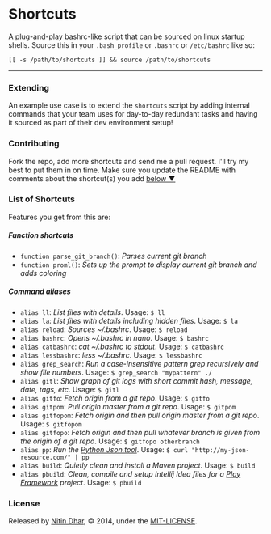 Shortcuts
=========

A plug-and-play bashrc-like script that can be sourced on linux startup shells. Source this in your `.bash_profile` or `.bashrc` or `/etc/bashrc` like so:

    [[ -s /path/to/shortcuts ]] && source /path/to/shortcuts

* * *

### Extending

An example use case is to extend the `shortcuts` script by adding internal commands that your team uses for day-to-day redundant tasks and having it sourced as part of their dev environment setup!

### Contributing

Fork the repo, add more shortcuts and send me a pull request. I'll try my best to put them in on time. Make sure you update the README with comments about the shortcut(s) you add [below ▼](https://github.com/nitindhar7/shortcuts#list-of-shortcuts)

### List of Shortcuts

Features you get from this are:

##### Function shortcuts

- `function parse_git_branch()`: *Parses current git branch*
- `function proml()`: *Sets up the prompt to display current git branch and adds coloring*

##### Command aliases

- `alias ll`: *List files with details*. Usage: `$ ll`
- `alias la`: *List files with details including hidden files*. Usage: `$ la`
- `alias reload`: *Sources ~/.bashrc*. Usage: `$ reload`
- `alias bashrc`: *Opens ~/.bashrc in nano*. Usage: `$ bashrc`
- `alias catbashrc`: *cat ~/.bashrc to stdout*. Usage: `$ catbashrc`
- `alias lessbashrc`: *less ~/.bashrc*. Usage: `$ lessbashrc`
- `alias grep_search`: *Run a case-insensitive pattern grep recursively and show file numbers*. Usage: `$ grep_search "mypattern" ./`
- `alias gitl`: *Show graph of git logs with short commit hash, message, date, tags, etc*. Usage: `$ gitl`
- `alias gitfo`: *Fetch origin from a git repo*. Usage: `$ gitfo`
- `alias gitpom`: *Pull origin master from a git repo*. Usage: `$ gitpom`
- `alias gitfopom`: *Fetch origin and then pull origin master from a git repo*. Usage: `$ gitfopom`
- `alias gitfopo`: *Fetch origin and then pull whatever branch is given from the origin of a git repo*. Usage: `$ gitfopo otherbranch`
- `alias pp`: *Run the [Python Json.tool](http://docs.python.org/2/library/json.html)*. Usage: `$ curl "http://my-json-resource.com/" | pp`
- `alias build`: *Quietly clean and install a Maven project*. Usage: `$ build`
- `alias pbuild`: *Clean, compile and setup Intellij Idea files for a [Play Framework](http://www.playframework.com/) project*. Usage: `$ pbuild`

### License

Released by [Nitin Dhar](http://nitindhar.com/), © 2014, under the [MIT-LICENSE](https://raw.github.com/nitindhar7/shortcuts/master/MIT-LICENSE).